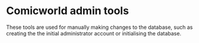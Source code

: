 # Comicworld admin tools

These tools are used for manually making changes to the database, such as creating the the initial administrator account or initialising the database.